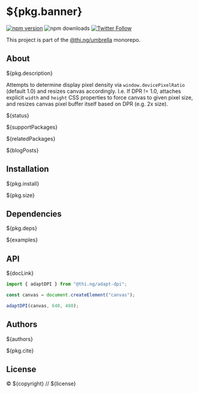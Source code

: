 # ${pkg.banner}

[![npm version](https://img.shields.io/npm/v/${pkg.name}.svg)](https://www.npmjs.com/package/${pkg.name})
![npm downloads](https://img.shields.io/npm/dm/${pkg.name}.svg)
[![Twitter Follow](https://img.shields.io/twitter/follow/thing_umbrella.svg?style=flat-square&label=twitter)](https://twitter.com/thing_umbrella)

This project is part of the
[@thi.ng/umbrella](https://github.com/thi-ng/umbrella/) monorepo.

<!-- TOC -->

## About

${pkg.description}

Attempts to determine display pixel density via
`window.devicePixelRatio` (default 1.0) and resizes canvas accordingly.
I.e. If DPR != 1.0, attaches explicit `width` and `height` CSS
properties to force canvas to given pixel size, and resizes canvas pixel
buffer itself based on DPR (e.g. 2x size).

${status}

${supportPackages}

${relatedPackages}

${blogPosts}

## Installation

${pkg.install}

${pkg.size}

## Dependencies

${pkg.deps}

${examples}

## API

${docLink}

```ts
import { adaptDPI } from "@thi.ng/adapt-dpi";

const canvas = document.createElement("canvas");

adaptDPI(canvas, 640, 480);
```

## Authors

${authors}

${pkg.cite}

## License

&copy; ${copyright} // ${license}
